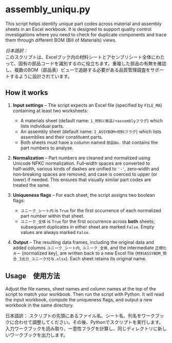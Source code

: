 # assembly_uniqu.py

This script helps identify unique part codes across material and assembly sheets in an Excel workbook. It is designed to support quality control investigations where you need to check for duplicate components and trace them through different BOM (Bill of Materials) views.

*日本語訳：*  
このスクリプトは、Excelブック内の材料シートとアセンブリシート全体にわたって、固有の部品コードを識別するのに役立ちます。重複した部品の有無を確認し、複数のBOM（部品表）ビューで追跡する必要がある品質管理調査をサポートするように設計されています。


## How it works

1. **Input settings** – The script expects an Excel file (specified by `FILE_MA`) containing at least two worksheets:
   - A materials sheet (default name: `1_材料(単品)+assemblyフラグ`) which lists individual parts.
   - An assembly sheet (default name: `2_ASSYBOM+材料フラグ`) which lists assemblies and their constituent parts.
   - Both sheets must have a column named `部品No.` that contains the part numbers to analyse.

2. **Normalization** – Part numbers are cleaned and normalized using Unicode NFKC normalization.  Full‑width spaces are converted to half‑width, various kinds of dashes are unified to `'-'`, zero‑width and non‑breaking spaces are removed, and case is coerced to upper (or lower) if needed.  This ensures that visually similar part codes are treated the same.

3. **Uniqueness flags** – For each sheet, the script assigns two boolean flags:
   - `ユニーク_シート内` is `True` for the first occurrence of each normalized part number within that sheet.
   - `ユニーク_全体` is `True` for the first occurrence across **both** sheets; subsequent duplicates in either sheet are marked `False`.  Empty values are always marked `False`.

4. **Output** – The resulting data frames, including the original data and added columns `ユニーク_シート内`, `ユニーク_全体`, and the intermediate `正規化キー` (normalized key), are written back to a new Excel file (`材料ASSYBOM_照合_3出力_ユニーク付与.xlsx`).  Each sheet retains its original name.

## Usage　使用方法

Adjust the file names, sheet names and column names at the top of the script to match your workbook.  Then run the script with Python.  It will read the input workbook, compute the uniqueness flags, and output a new workbook in the same directory.

日本語訳：
スクリプトの先頭にあるファイル名、シート名、列名をワークブックに合わせて調整してください。その後、Pythonでスクリプトを実行します。入力ワークブックを読み取り、一意性フラグを計算し、同じディレクトリに新しいワークブックを出力します。
